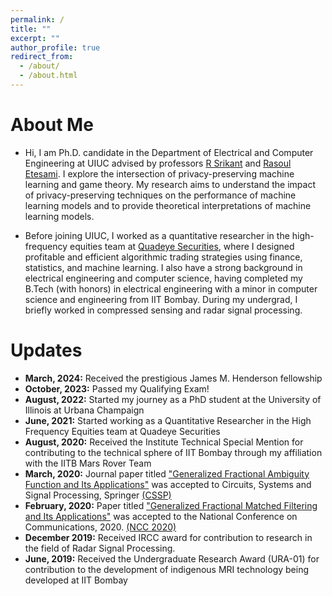 ```yaml
---
permalink: /
title: ""
excerpt: ""
author_profile: true
redirect_from: 
  - /about/
  - /about.html
---
```




# About Me
* Hi, I am Ph.D. candidate in the Department of Electrical and Computer Engineering at UIUC advised by professors [R Srikant](https://sites.google.com/a/illinois.edu/srikant/home) and [Rasoul Etesami](http://etesami.ise.illinois.edu/). I explore the intersection of privacy-preserving machine learning and game theory. My research aims to understand the impact of privacy-preserving techniques on the performance of machine learning models and to provide theoretical interpretations of machine learning models. 

* Before joining UIUC, I worked as a quantitative researcher in the high-frequency equities team at [Quadeye Securities](https://www.quadeye.com/), where I designed profitable and efficient algorithmic trading strategies using finance, statistics, and machine learning. I also have a strong background in electrical engineering and computer science, having completed my B.Tech (with honors) in electrical engineering with a minor in computer science and engineering from IIT Bombay. During my undergrad, I briefly worked in compressed sensing and radar signal processing.

# Updates
* <b>March, 2024:</b> Received the prestigious James M. Henderson fellowship 
* <b>October, 2023:</b> Passed my Qualifying Exam!
* <b>August, 2022:</b> Started my journey as a PhD student at the University of Illinois at Urbana Champaign
* <b>June, 2021:</b> Started working as a Quantitative Researcher in the High Frequency Equities team at Quadeye Securities
* <b>August, 2020:</b> Received the Institute Technical Special Mention for contributing to the technical sphere of IIT Bombay through my affiliation with the IITB Mars Rover Team 
* <b>March, 2020:</b> Journal paper titled ["Generalized Fractional Ambiguity Function and Its Applications"](http://ameyanjarlekar.github.io/files/GFAF.pdf) was accepted to Circuits, Systems and Signal Processing, Springer [(CSSP)](https://www.springer.com/journal/34)
* <b>February, 2020:</b> Paper titled ["Generalized Fractional Matched Filtering and Its Applications"](http://ameyanjarlekar.github.io/files/GFMF.pdf) was accepted to the National Conference on Communications, 2020. [(NCC 2020)](http://www.ncc2020.iitkgp.ac.in/)
* <b>December 2019:</b> Received IRCC award for contribution to research in the field of Radar Signal Processing. 
* <b>June, 2019:</b> Received the Undergraduate Research Award (URA-01) for contribution to the development of indigenous MRI technology being developed at IIT Bombay

